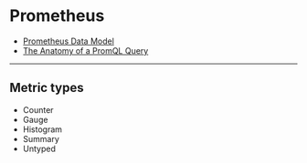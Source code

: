 # Prometheus

- [Prometheus Data Model](https://prometheus.io/docs/concepts/data_model/)
- [The Anatomy of a PromQL Query](https://promlabs.com/blog/2020/06/18/the-anatomy-of-a-promql-query)

---

## Metric types

- Counter
- Gauge
- Histogram
- Summary
- Untyped